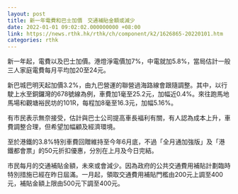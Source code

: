 ```yaml
---
layout: post
title: 新一年電費和巴士加價　交通補貼金額或減少
date: 2022-01-01 09:02:02.000000000 +08:00
link: https://news.rthk.hk/rthk/ch/component/k2/1626865-20220101.htm
categories: rthk
---
```


新一年起，電費以及巴士加價。港燈淨電價加7%，中電就加5.8%，當局估計一般三人家庭電費每月平均加20至24元。

新巴城巴明天起加價3.2%，由九巴營運的聯營過海路線會跟隨調整。其中，以行駛上水至銅鑼灣的678號線為例，車費加1毫至25.2元，加幅近0.4%。來往跑馬地馬場和觀塘裕民坊的101R，每程加8毫至16.3元，加幅5.16%。

有市民表示無奈接受，估計與巴士公司提高車長褔利有關，有人認為成本上升，車費調整合理，但希望加幅顧及經濟環境。

至於港鐵的3.8%特別車費回贈維持至今年6月底，不過「全月通加強版」及「港鐵都會票」的50元折扣優惠，分別在上月及今日完結。

市民每月的交通補貼金額，未來或會減少。因為政府的公共交通費用補貼計劃臨時特別措施已經在昨日屆滿。一月起，領取交通費用補貼門檻由200元上調至400元，補貼金額上限由500元下調至400元。
